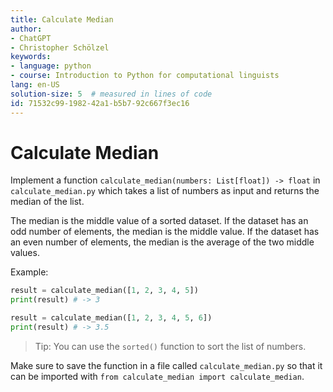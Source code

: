 ```yaml
---
title: Calculate Median
author:
- ChatGPT
- Christopher Schölzel
keywords:
- language: python
- course: Introduction to Python for computational linguists
lang: en-US
solution-size: 5  # measured in lines of code
id: 71532c99-1982-42a1-b5b7-92c667f3ec16
---
```


# Calculate Median

Implement a function `calculate_median(numbers: List[float]) -> float` in `calculate_median.py` which takes a list of numbers as input and returns the median of the list.

The median is the middle value of a sorted dataset. If the dataset has an odd number of elements, the median is the middle value. If the dataset has an even number of elements, the median is the average of the two middle values.

Example:

```python
result = calculate_median([1, 2, 3, 4, 5])
print(result) # -> 3

result = calculate_median([1, 2, 3, 4, 5, 6])
print(result) # -> 3.5
```

> Tip: You can use the `sorted()` function to sort the list of numbers.

Make sure to save the function in a file called `calculate_median.py` so that it can be imported with `from calculate_median import calculate_median`.
